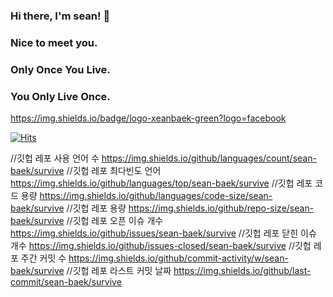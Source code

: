 ### Hi there, I'm sean! 👋
### Nice to meet you.

### Only Once You Live.
### You Only Live Once.

https://img.shields.io/badge/logo-xeanbaek-green?logo=facebook

[![Hits](https://hits.seeyoufarm.com/api/count/incr/badge.svg?url=https%3A%2F%2Fgithub.com%2Fsean-baek&count_bg=%2379C83D&title_bg=%23555555&icon=&icon_color=%23E7E7E7&title=hits&edge_flat=false)](https://hits.seeyoufarm.com)

//깃헙 레포 사용 언어 수
https://img.shields.io/github/languages/count/sean-baek/survive 
//깃헙 레포 최다빈도 언어
https://img.shields.io/github/languages/top/sean-baek/survive
//깃헙 레포 코드 용량
https://img.shields.io/github/languages/code-size/sean-baek/survive
//깃헙 레포 용량
https://img.shields.io/github/repo-size/sean-baek/survive
//깃헙 레포 오픈 이슈 개수
https://img.shields.io/github/issues/sean-baek/survive
//깃헙 레포 닫힌 이슈 개수
https://img.shields.io/github/issues-closed/sean-baek/survive
//깃헙 레포 주간 커밋 수
https://img.shields.io/github/commit-activity/w/sean-baek/survive
//깃헙 레포 라스트 커밋 날짜
https://img.shields.io/github/last-commit/sean-baek/survive
